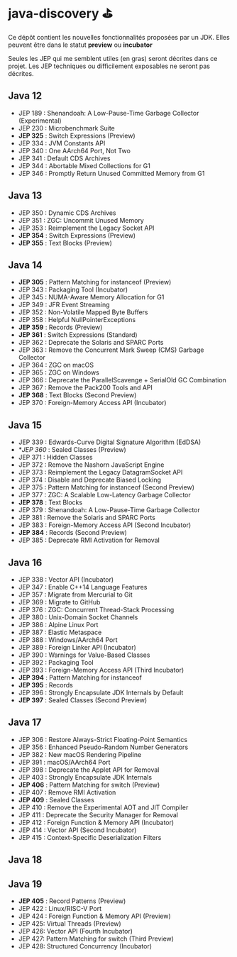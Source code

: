 # java-discovery ⛳️
Ce dépôt contient les nouvelles fonctionnalités proposées par un JDK.
Elles peuvent être dans le statut **preview** ou **incubator**

Seules les JEP qui me semblent utiles (en gras) seront décrites dans ce projet.
Les JEP techniques ou difficilement exposables ne seront pas décrites. 

## Java 12
- JEP 189 : Shenandoah: A Low-Pause-Time Garbage Collector (Experimental)
- JEP 230 : Microbenchmark Suite
- **JEP 325** : Switch Expressions (Preview)
- JEP 334 : JVM Constants API
- JEP 340 : One AArch64 Port, Not Two
- JEP 341 : Default CDS Archives
- JEP 344 : Abortable Mixed Collections for G1
- JEP 346 : Promptly Return Unused Committed Memory from G1

## Java 13
- JEP 350 :	Dynamic CDS Archives
- JEP 351 : ZGC: Uncommit Unused Memory
- JEP 353 : Reimplement the Legacy Socket API
- **JEP 354** : Switch Expressions (Preview)
- **JEP 355** : Text Blocks (Preview)

## Java 14
- **JEP 305** : Pattern Matching for instanceof (Preview)
- JEP 343 : Packaging Tool (Incubator)
- JEP 345 : NUMA-Aware Memory Allocation for G1
- JEP 349 : JFR Event Streaming
- JEP 352 : Non-Volatile Mapped Byte Buffers
- JEP 358 : Helpful NullPointerExceptions
- **JEP 359** : Records (Preview)
- **JEP 361** : Switch Expressions (Standard)
- JEP 362 : Deprecate the Solaris and SPARC Ports
- JEP 363 : Remove the Concurrent Mark Sweep (CMS) Garbage Collector
- JEP 364 : ZGC on macOS
- JEP 365 : ZGC on Windows
- JEP 366 : Deprecate the ParallelScavenge + SerialOld GC Combination
- JEP 367 : Remove the Pack200 Tools and API
- **JEP 368** : Text Blocks (Second Preview)
- JEP 370 : Foreign-Memory Access API (Incubator)

## Java 15
- JEP 339 :	Edwards-Curve Digital Signature Algorithm (EdDSA)
- **JEP 360* :	Sealed Classes (Preview)
- JEP 371 :	Hidden Classes
- JEP 372 :	Remove the Nashorn JavaScript Engine
- JEP 373 :	Reimplement the Legacy DatagramSocket API
- JEP 374 :	Disable and Deprecate Biased Locking
- JEP 375 :	Pattern Matching for instanceof (Second Preview)
- JEP 377 :	ZGC: A Scalable Low-Latency Garbage Collector
- **JEP 378** :	Text Blocks
- JEP 379 :	Shenandoah: A Low-Pause-Time Garbage Collector
- JEP 381 :	Remove the Solaris and SPARC Ports
- JEP 383 :	Foreign-Memory Access API (Second Incubator)
- **JEP 384** :	Records (Second Preview)
- JEP 385 :	Deprecate RMI Activation for Removal

## Java 16
- JEP 338 :	Vector API (Incubator)
- JEP 347 :	Enable C++14 Language Features
- JEP 357 :	Migrate from Mercurial to Git
- JEP 369 :	Migrate to GitHub
- JEP 376 :	ZGC: Concurrent Thread-Stack Processing
- JEP 380 :	Unix-Domain Socket Channels
- JEP 386 :	Alpine Linux Port
- JEP 387 :	Elastic Metaspace
- JEP 388 :	Windows/AArch64 Port
- JEP 389 :	Foreign Linker API (Incubator)
- JEP 390 :	Warnings for Value-Based Classes
- JEP 392 :	Packaging Tool
- JEP 393 :	Foreign-Memory Access API (Third Incubator)
- **JEP 394** :	Pattern Matching for instanceof
- **JEP 395** :	Records
- JEP 396 :	Strongly Encapsulate JDK Internals by Default
- **JEP 397** :	Sealed Classes (Second Preview)

## Java 17
- JEP 306 :	Restore Always-Strict Floating-Point Semantics
- JEP 356 :	Enhanced Pseudo-Random Number Generators
- JEP 382 :	New macOS Rendering Pipeline
- JEP 391 :	macOS/AArch64 Port
- JEP 398 :	Deprecate the Applet API for Removal
- JEP 403 :	Strongly Encapsulate JDK Internals
- **JEP 406** :	Pattern Matching for switch (Preview)
- JEP 407 :	Remove RMI Activation
- **JEP 409** :	Sealed Classes
- JEP 410 :	Remove the Experimental AOT and JIT Compiler
- JEP 411 :	Deprecate the Security Manager for Removal
- JEP 412 :	Foreign Function & Memory API (Incubator)
- JEP 414 :	Vector API (Second Incubator)
- JEP 415 :	Context-Specific Deserialization Filters

## Java 18

## Java 19
- **JEP 405** :	Record Patterns (Preview)
- JEP 422 : Linux/RISC-V Port
- JEP 424 : Foreign Function & Memory API (Preview)
- JEP 425: 	Virtual Threads (Preview)
- JEP 426: 	Vector API (Fourth Incubator)
- JEP 427: 	Pattern Matching for switch (Third Preview)
- JEP 428: 	Structured Concurrency (Incubator)
